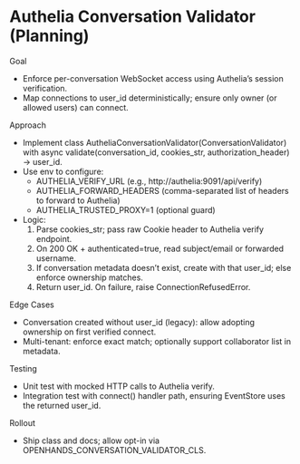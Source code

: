 # Authelia Conversation Validator (Planning)

Goal
- Enforce per-conversation WebSocket access using Authelia’s session verification.
- Map connections to user_id deterministically; ensure only owner (or allowed users) can connect.

Approach
- Implement class AutheliaConversationValidator(ConversationValidator) with async validate(conversation_id, cookies_str, authorization_header) -> user_id.
- Use env to configure:
  - AUTHELIA_VERIFY_URL (e.g., http://authelia:9091/api/verify)
  - AUTHELIA_FORWARD_HEADERS (comma-separated list of headers to forward to Authelia)
  - AUTHELIA_TRUSTED_PROXY=1 (optional guard)
- Logic:
  1. Parse cookies_str; pass raw Cookie header to Authelia verify endpoint.
  2. On 200 OK + authenticated=true, read subject/email or forwarded username.
  3. If conversation metadata doesn’t exist, create with that user_id; else enforce ownership matches.
  4. Return user_id. On failure, raise ConnectionRefusedError.

Edge Cases
- Conversation created without user_id (legacy): allow adopting ownership on first verified connect.
- Multi-tenant: enforce exact match; optionally support collaborator list in metadata.

Testing
- Unit test with mocked HTTP calls to Authelia verify.
- Integration test with connect() handler path, ensuring EventStore uses the returned user_id.

Rollout
- Ship class and docs; allow opt-in via OPENHANDS_CONVERSATION_VALIDATOR_CLS.
